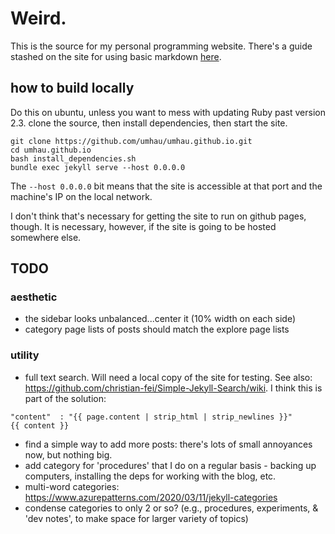 # Weird.

This is the source for my personal programming website.  There's a guide stashed on the site for using basic markdown [here](/markdown_guide.md). 

## how to build locally

Do this on ubuntu, unless you want to mess with updating Ruby past version 2.3. clone the source, then install dependencies, then start the site.

```
git clone https://github.com/umhau/umhau.github.io.git
cd umhau.github.io
bash install_dependencies.sh
bundle exec jekyll serve --host 0.0.0.0
```

The `--host 0.0.0.0` bit means that the site is accessible at that port and the machine's IP on the local network.

I don't think that's necessary for getting the site to run on github pages, though.  It is necessary, however, if the site is going to be hosted somewhere else.

## TODO

### aesthetic

* the sidebar looks unbalanced...center it (10% width on each side)
* category page lists of posts should match the explore page lists

### utility

* full text search.  Will need a local copy of the site for testing. See also: https://github.com/christian-fei/Simple-Jekyll-Search/wiki.  I think this is part of the solution:

```
"content"  : "{{ page.content | strip_html | strip_newlines }}"
{{ content }}
```

* find a simple way to add more posts: there's lots of small annoyances now, but nothing big.
* add category for 'procedures' that I do on a regular basis - backing up computers, installing the deps for working with the blog, etc. 
* multi-word categories: https://www.azurepatterns.com/2020/03/11/jekyll-categories
* condense categories to only 2 or so? (e.g., procedures, experiments, & 'dev notes', to make space for larger variety of topics)
